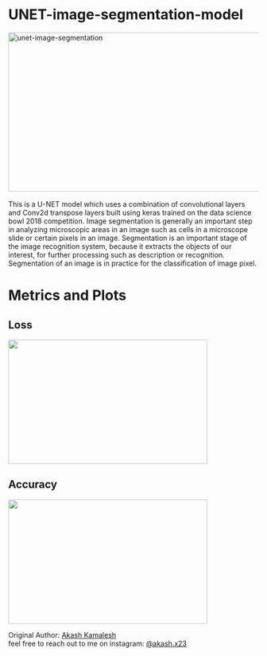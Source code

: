 # UNET-image-segmentation-model
<img src="https://socialify.git.ci/asphytheghoul/unet-image-segmentation/image?font=Source%20Code%20Pro&language=1&name=1&owner=1&pattern=Brick%20Wall&stargazers=1&theme=Dark" alt="unet-image-segmentation" width="640" height="320" /> <br/><br/>
This is a U-NET model which uses a combination of convolutional layers and Conv2d transpose layers built using keras trained on the data science bowl 2018 competition.
Image segmentation is generally an important step in analyzing microscopic areas in an image such as cells in a microscope slide or certain pixels in an image. Segmentation is an important stage of the image recognition system, because it extracts the objects of our interest, for further processing such as description or recognition. Segmentation of an image is in practice for the classification of image pixel.

# Metrics and Plots
## Loss <br/>
<img src="https://user-images.githubusercontent.com/91832216/197204883-e04d1323-cc1b-4303-a834-94b37dbb0aa9.png" width="400" height="250"> <br/>
## Accuracy <br/>
<img src="https://user-images.githubusercontent.com/91832216/197204933-6d559826-d7af-4e65-aeb6-ab8ca4dd8e8e.png" width="400" height="250">

Original Author: [Akash Kamalesh](https://github.com/asphytheghoul) <br/>
feel free to reach out to me on instagram: [@akash.x23](https://www.instagram.com/akash.x23/)


